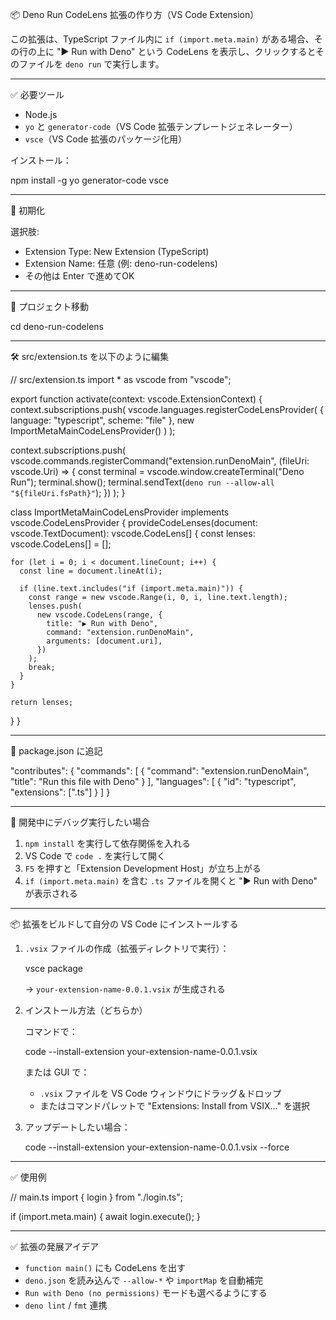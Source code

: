 📦 Deno Run CodeLens 拡張の作り方（VS Code Extension）

この拡張は、TypeScript ファイル内に `if (import.meta.main)` がある場合、その行の上に "▶ Run with Deno" という CodeLens を表示し、クリックするとそのファイルを `deno run` で実行します。

---

✅ 必要ツール

- Node.js
- `yo` と `generator-code`（VS Code 拡張テンプレートジェネレーター）
- `vsce`（VS Code 拡張のパッケージ化用）

インストール：

npm install -g yo generator-code vsce

---

🚀 初期化



選択肢:
- Extension Type: New Extension (TypeScript)
- Extension Name: 任意 (例: deno-run-codelens)
- その他は Enter で進めてOK

---

📁 プロジェクト移動

cd deno-run-codelens

---

🛠 src/extension.ts を以下のように編集

// src/extension.ts
import * as vscode from "vscode";

export function activate(context: vscode.ExtensionContext) {
  context.subscriptions.push(
    vscode.languages.registerCodeLensProvider(
      { language: "typescript", scheme: "file" },
      new ImportMetaMainCodeLensProvider()
    )
  );

  context.subscriptions.push(
    vscode.commands.registerCommand("extension.runDenoMain", (fileUri: vscode.Uri) => {
      const terminal = vscode.window.createTerminal("Deno Run");
      terminal.show();
      terminal.sendText(`deno run --allow-all "${fileUri.fsPath}"`);
    })
  );
}

class ImportMetaMainCodeLensProvider implements vscode.CodeLensProvider {
  provideCodeLenses(document: vscode.TextDocument): vscode.CodeLens[] {
    const lenses: vscode.CodeLens[] = [];

    for (let i = 0; i < document.lineCount; i++) {
      const line = document.lineAt(i);

      if (line.text.includes("if (import.meta.main)")) {
        const range = new vscode.Range(i, 0, i, line.text.length);
        lenses.push(
          new vscode.CodeLens(range, {
            title: "▶ Run with Deno",
            command: "extension.runDenoMain",
            arguments: [document.uri],
          })
        );
        break;
      }
    }

    return lenses;
  }
}

---

🧩 package.json に追記

"contributes": {
  "commands": [
    {
      "command": "extension.runDenoMain",
      "title": "Run this file with Deno"
    }
  ],
  "languages": [
    {
      "id": "typescript",
      "extensions": [".ts"]
    }
  ]
}

---

🧪 開発中にデバッグ実行したい場合

1. `npm install` を実行して依存関係を入れる
2. VS Code で `code .` を実行して開く
3. `F5` を押すと「Extension Development Host」が立ち上がる
4. `if (import.meta.main)` を含む `.ts` ファイルを開くと "▶ Run with Deno" が表示される

---

📦 拡張をビルドして自分の VS Code にインストールする

1. `.vsix` ファイルの作成（拡張ディレクトリで実行）：

   vsce package

   → `your-extension-name-0.0.1.vsix` が生成される

2. インストール方法（どちらか）

   コマンドで：

   code --install-extension your-extension-name-0.0.1.vsix

   または GUI で：

   - `.vsix` ファイルを VS Code ウィンドウにドラッグ＆ドロップ
   - またはコマンドパレットで "Extensions: Install from VSIX..." を選択

3. アップデートしたい場合：

   code --install-extension your-extension-name-0.0.1.vsix --force

---

✅ 使用例

// main.ts
import { login } from "./login.ts";

if (import.meta.main) {
  await login.execute();
}

---

✅ 拡張の発展アイデア

- `function main()` にも CodeLens を出す
- `deno.json` を読み込んで `--allow-*` や `importMap` を自動補完
- `Run with Deno (no permissions)` モードも選べるようにする
- `deno lint` / `fmt` 連携

